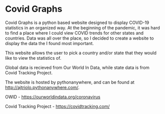 # Covid Graphs

Covid Graphs is a python based website designed to display COVID-19 statistics in an organized way. At the beginning of the pandemic, it was hard to find a place where I could view COVID trends for other states and countries. Data was all over the place, so I decided to create a website to display the data the I found most important.

This website allows the user to pick a country and/or state that they would like to view the statistics of.

Global data is recieved from Our World In Data, while state data is from Covid Tracking Project.

The website is hosted by pythonanywhere, and can be found at http://ajtriolo.pythonanywhere.com/.

OWID - https://ourworldindata.org/coronavirus

Covid Tracking Project - https://covidtracking.com/
